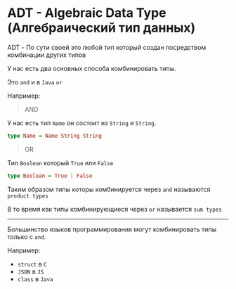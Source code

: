 # ADT - Algebraic Data Type (Алгебраический тип данных)

ADT - По сути своей это любой тип который создан посредством комбинации других типов

У нас есть два основных способа комбинировать типы. 

Это `and` и в `Java` `or` 


Например:

> AND 

У нас есть тип `Name` он состоит из `String` и `String`. 

```hs
type Name = Name String String
```

> OR

Тип `Boolean` который `True` или `False`

```hs
type Boolean = True | False
```

Таким образом типы которы комбинируется через `and` называются `product types`

В то время как типы комбинирующиеся через `or` называется `sum types`


---

Большинство языков программирования могут комбинировать типы только с `and`. 

Например:
- `struct` в `C`
- `JSON` в `JS`
- `class` в `Java`

